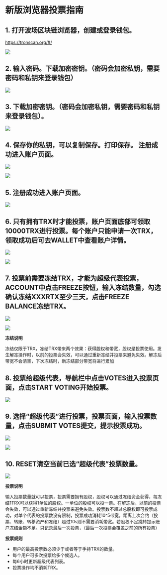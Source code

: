 # 新版浏览器投票指南

## 1. 打开波场区块链浏览器，创建或登录钱包。  
    
   https://tronscan.org/#/

![](https://raw.githubusercontent.com/ybhgenius/Documentation/master/images/Blockchain-Explorer/1.png)

## 2. 输入密码。下载加密密钥。（密码会加密私钥，需要密码和私钥来登录钱包）

![](https://raw.githubusercontent.com/ybhgenius/Documentation/master/images/Blockchain-Explorer/2.png)

## 3. 下载加密密钥。（密码会加密私钥，需要密码和私钥来登录钱包）。

![](https://raw.githubusercontent.com/ybhgenius/Documentation/master/images/Blockchain-Explorer/3.png)

## 4. 保存你的私钥，可以复制保存。打印保存。 注册成功进入账户页面。

![](https://raw.githubusercontent.com/ybhgenius/Documentation/master/images/Blockchain-Explorer/4.png)

![](https://raw.githubusercontent.com/ybhgenius/Documentation/master/images/Blockchain-Explorer/5.png)

## 5. 注册成功进入账户页面。

![](https://raw.githubusercontent.com/ybhgenius/Documentation/master/images/Blockchain-Explorer/6.png)

## 6. 只有拥有TRX时才能投票，账户页面底部可领取10000TRX进行投票。每个账户只能申请一次TRX，领取成功后可去WALLET中查看账户详情。

![](https://raw.githubusercontent.com/ybhgenius/Documentation/master/images/Blockchain-Explorer/testnet.png)

![](https://raw.githubusercontent.com/ybhgenius/Documentation/master/images/Blockchain-Explorer/7.png)

## 7. 投票前需要冻结TRX，才能为超级代表投票，ACCOUNT中点击FREEZE按钮，输入冻结数量，勾选确认冻结XXXRTX至少三天，点击FREEZE BALANCE冻结TRX。

![](https://raw.githubusercontent.com/ybhgenius/Documentation/master/images/Blockchain-Explorer/8.png)

![](https://raw.githubusercontent.com/ybhgenius/Documentation/master/images/Blockchain-Explorer/9.png)

**冻结说明**  

冻结仅限于TRX，冻结TRX带来两个效果：获得股权和带宽，股权是投票使用。发生解冻操作时，以前的投票会失效，可以通过重新冻结并投票来避免失效。解冻后带宽不会清空，下次冻结时，新冻结部分带宽将进行累加

## 8. 投票给超级代表，导航栏中点击VOTES进入投票页面，点击START VOTING开始投票。

![](https://raw.githubusercontent.com/ybhgenius/Documentation/master/images/Blockchain-Explorer/10.png)

## 9. 选择“超级代表”进行投票，投票页面，输入投票数量，点击SUBMIT VOTES提交，提示投票成功。

![](https://raw.githubusercontent.com/ybhgenius/Documentation/master/images/Blockchain-Explorer/11.png)

![](https://raw.githubusercontent.com/ybhgenius/Documentation/master/images/Blockchain-Explorer/12.png)

## 10. RESET清空当前已选“超级代表”投票数量。

![](https://raw.githubusercontent.com/ybhgenius/Documentation/master/images/Blockchain-Explorer/13.png)

**投票说明** 

输入投票数量就可以投票，投票需要拥有股权，股权可以通过冻结资金获得，每冻结1TRX可以获得1单位的股权。一单位的股权可以投一票。在解冻后，以前的投票会失效，可以通过重新冻结并投票来避免失效。投票数不超过总股权即可投票成功，对单个代表的投票数没有限制，投票成功消耗10^5带宽，距离上次合约（投票、转账、转移资产和冻结）超过10s则不需要消耗带宽。若股权不足跳转提示账户冻结金额不足。只记录最后一次投票，（最后一次投票会覆盖之前的所有投票）

**投票规则**  
+ 用户的最高投票数必须少于或者等于手持TRX的数量。
+ 每个用户可多次投票给多个候选人。
+ 每6小时更新超级代表列表。
+ 投票操作均不消耗TRX。


